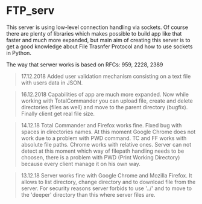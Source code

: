 # FTP_serv

This server is using low-level connection handling via sockets. Of course there are plenty of libraries which makes possible to build app like that faster and much more expanded, but main aim of creating this server is to get a good knowledge about File Trasnfer Protocol and how to use sockets in Python.

The way that serwer works is based on RFCs: 959, 2228, 2389

>17.12.2018
Added user validation mechanism consisting on a text file with users data in JSON.

>16.12.2018
Capabilities of app are much more expanded. Now while working with TotalCommander you can upload file, 
create and delete directories (files as well) and move to the parent directory (bugfix). Finally client get real file size.

>14.12.18
Total Commander and Firefox works fine. Fixed bug with spaces in directories names.
At this moment Google Chrome does not work due to a problem with PWD command.
TC and FF works with absolute file paths. Chrome works with relative ones. 
Server can not detect at this moment which way of filepath handling needs to be choosen,
there is a problem with PWD (Print Working Directory) because every client manage it on his own way.

>13.12.18
Server works fine with Google Chrome and Mozilla Firefox.
It allows to list directory, change directory and to download file from the server.
For security reasons server forbids to use '../' and to move to the 'deeper' directory
than this where server files are.

